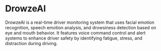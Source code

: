 # DrowzeAI
DrowzeAI is a real-time driver monitoring system that uses facial emotion recognition, speech emotion analysis, and drowsiness detection based on eye and mouth behavior. It features voice command control and alert systems to enhance driver safety by identifying fatigue, stress, and distraction during driving.
